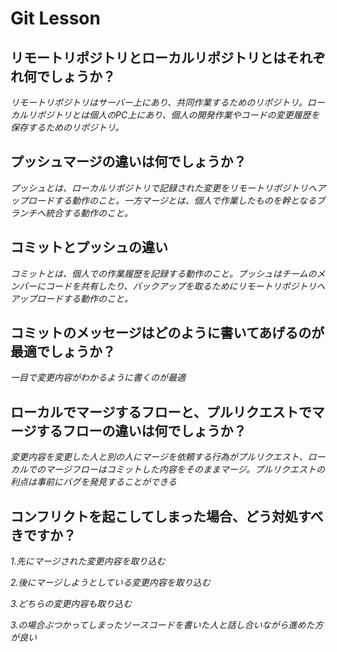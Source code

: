 # Git Lesson

## リモートリポジトリとローカルリポジトリとはそれぞれ何でしょうか？

*リモートリポジトリはサーバー上にあり、共同作業するためのリポジトリ。ローカルリポジトリとは個人のPC上にあり、個人の開発作業やコードの変更履歴を保存するためのリポジトリ。*

## プッシュマージの違いは何でしょうか？
*プッシュとは、ローカルリポジトリで記録された変更をリモートリポジトリへアップロードする動作のこと。一方マージとは、個人で作業したものを幹となるブランチへ統合する動作のこと。*


## コミットとプッシュの違い
*コミットとは、個人での作業履歴を記録する動作のこと。プッシュはチームのメンバーにコードを共有したり、バックアップを取るためにリモートリポジトリへアップロードする動作のこと。*

## コミットのメッセージはどのように書いてあげるのが最適でしょうか？
*一目で変更内容がわかるように書くのが最適*

## ローカルでマージするフローと、プルリクエストでマージするフローの違いは何でしょうか？
*変更内容を変更した人と別の人にマージを依頼する行為がプルリクエスト、ローカルでのマージフローはコミットした内容をそのままマージ。プルリクエストの利点は事前にバグを発見することができる*

## コンフリクトを起こしてしまった場合、どう対処すべきですか？
*1.先にマージされた変更内容を取り込む*

*2.後にマージしようとしている変更内容を取り込む*

*3.どちらの変更内容も取り込む*

*3.の場合ぶつかってしまったソースコードを書いた人と話し合いながら進めた方が良い*
